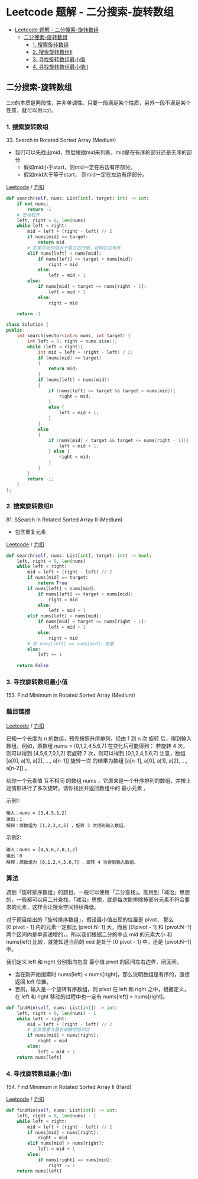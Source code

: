 # Leetcode 题解 - 二分搜索-旋转数组
<!-- GFM-TOC -->
* [Leetcode 题解 - 二分搜索-旋转数组](#leetcode-题解---二分搜索-旋转数组)
  * [二分搜索-旋转数组](#二分搜索-旋转数组)
    * [1. 搜索旋转数组](#1-搜索旋转数组)
    * [2. 搜索旋转数组II](#2-搜索旋转数组II)
    * [3. 寻找旋转数组最小值](#3-寻找旋转数组最小值)
    * [4. 寻找旋转数组最小值II](#3-寻找旋转数组最小值II)
<!-- GFM-TOC -->

## 二分搜索-旋转数组

`二分`的本质是两段性，并非单调性。只要一段满足某个性质，另外一段不满足某个性质，就可以用`二分`。

### 1. 搜索旋转数组

33\. Search in Rotated Sorted Array (Medium)

* 我们可以先找出mid，然后根据mid来判断，mid是在有序的部分还是无序的部分
  * 假如mid小于start，则mid一定在右边有序部分。
  * 假如mid大于等于start， 则mid一定在左边有序部分。

[Leetcode](https://leetcode.com/problems/search-in-rotated-sorted-array/) / [力扣](https://leetcode-cn.com/problems/search-in-rotated-sorted-array/)

```python
def search(self, nums: List[int], target: int) -> int:
    if not nums:
        return -1
    # 左闭右开
    left, right = 0, len(nums)
    while left < right:
        mid = left + (right - left) // 2
        if nums[mid] == target:
            return mid
        # 如果中间的值大于最左边的值，说明左边有序
        elif nums[left] < nums[mid]:
            if nums[left] <= target < nums[mid]:
                right = mid
            else:
                left = mid + 1
        else:
            if nums[mid] < target <= nums[right - 1]:
                left = mid + 1
            else:
                right = mid
    
    return -1
```

```c++
class Solution {
public:
    int search(vector<int>& nums, int target) {
        int left = 0, right = nums.size();
        while (left < right){
            int mid = left + (right - left) / 2;
            if (nums[mid] == target)
            {
                return mid;
            }
            if (nums[left] < nums[mid])
            {
                if (nums[left] <= target && target < nums[mid]){
                    right = mid;
                } 
                else {
                    left = mid + 1;
                }
            } 
            else 
            {
                if (nums[mid] < target && target <= nums[right - 1]){
                    left = mid + 1;
                } else {
                    right = mid;
                }
            }
        }
        return -1;
    }
};
```

### 2. 搜索旋转数组II

81\. SSearch in Rotated Sorted Array II (Medium)

* 包含重复元素

[Leetcode](https://leetcode.com/problems/search-in-rotated-sorted-array-ii/) / [力扣](https://leetcode-cn.com/problems/search-in-rotated-sorted-array-ii/)

```python
def search(self, nums: List[int], target: int) -> bool:
    left, right = 0, len(nums)
    while left < right:
        mid = left + (right - left) // 2
        if nums[mid] == target:
            return True
        if nums[left] < nums[mid]:
            if nums[left] <= target < nums[mid]:
                right = mid
            else:
                left = mid + 1
        elif nums[left] > nums[mid]:
            if nums[mid] < target <= nums[right - 1]:
                left = mid + 1
            else:
                right = mid
        # 即 nums[left] == nums[mid]，去重
        else:
            left += 1               
    
    return False
```

### 3. 寻找旋转数组最小值

153\. Find Minimum in Rotated Sorted Array (Medium)

### 题目链接

[Leetcode](https://leetcode.com/problems/find-minimum-in-rotated-sorted-array/) / [力扣](https://leetcode-cn.com/problems/find-minimum-in-rotated-sorted-array/)

已知一个长度为 n 的数组，预先按照升序排列，经由 1 到 n 次 旋转 后，得到输入数组。例如，原数组 nums = [0,1,2,4,5,6,7] 在变化后可能得到：
若旋转 4 次，则可以得到 [4,5,6,7,0,1,2]
若旋转 7 次，则可以得到 [0,1,2,4,5,6,7]
注意，数组 [a[0], a[1], a[2], ..., a[n-1]] 旋转一次 的结果为数组 [a[n-1], a[0], a[1], a[2], ..., a[n-2]] 。

给你一个元素值 互不相同 的数组 nums ，它原来是一个升序排列的数组，并按上述情形进行了多次旋转。请你找出并返回数组中的 最小元素 。

示例1:

```
输入：nums = [3,4,5,1,2]
输出：1
解释：原数组为 [1,2,3,4,5] ，旋转 3 次得到输入数组。
```

示例2:

```
输入：nums = [4,5,6,7,0,1,2]
输出：0
解释：原数组为 [0,1,2,4,5,6,7] ，旋转 4 次得到输入数组。
```

### 算法

遇到「旋转排序数组」的题目，一般可以使用「二分查找」。能用到「减治」思想的，一般都可以用二分查找。「减治」思想，就是每次能排除掉部分元素不符合要求的元素，这样会让搜索空间持续降低。

对于题目给出的「旋转排序数组」，假设最小值出现的位置是 pivot， 那么 [0:pivot - 1] 内的元素一定都比 [pivot:N−1] 大，而且 [0:pivot - 1] 和 [pivot:N−1] 两个区间内是单调递增的，。所以我们根据二分的中点 mid 的元素大小 和 nums[left] 比较，就能知道当前的 mid 是处于 [0:pivot - 1] 中，还是 [pivot:N−1] 中。

我们定义 left 和 right 分别指向包含 最小值 pivot 的区间左右边界，闭区间。

* 当在刚开始搜索时 nums[left] < nums[right]，那么说明数组是有序的，直接返回 left 位置。
* 否则，输入是一个旋转有序数组，则 pivot 在 left 和 right 之中，根据定义，在 left 和 right 移动的过程中也一定有 nums[left] > nums[right]。

```python
def findMin(self, nums: List[int]) -> int:
    left, right = 0, len(nums) - 1
    while left < right:
        mid = left + (right - left) // 2
        # 此处需要与最右端数组值对比
        if nums[mid] < nums[right]:
            right = mid
        else:
            left = mid + 1
    return nums[left]
```

### 4. 寻找旋转数组最小值II

154\. Find Minimum in Rotated Sorted Array II (Hard)

[Leetcode](https://leetcode.com/problems/find-minimum-in-rotated-sorted-array-ii/) / [力扣](https://leetcode-cn.com/problems/find-minimum-in-rotated-sorted-array-ii/)

```python
def findMin(self, nums: List[int]) -> int:
    left, right = 0, len(nums) - 1
    while left < right:
        mid = left + (right - left) // 2
        if nums[mid] < nums[right]:
            right = mid
        elif nums[mid] > nums[right]:
            left = mid + 1
        else:
            if nums[right] == nums[mid]:
                right -= 1
    return nums[left]
```
